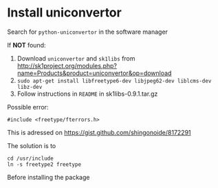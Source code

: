# Install uniconvertor

Search for `python-uniconvertor` in the software manager

If **NOT** found:
1. Download `uniconvertor` and `sk1libs` from http://sk1project.org/modules.php?name=Products&product=uniconvertor&op=download
2. `sudo apt-get install libfreetype6-dev libjpeg62-dev liblcms-dev libz-dev`
3. Follow instructions in `README` in sk1libs-0.9.1.tar.gz

Possible error:
```
#include <freetype/fterrors.h>
```
This is adressed on
https://gist.github.com/shingonoide/8172291

The solution is to
```
cd /usr/include
ln -s freetype2 freetype
```
Before installing the package

